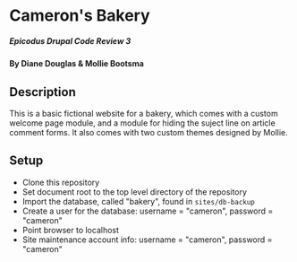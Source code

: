 # Cameron's Bakery

##### Epicodus Drupal Code Review 3

#### By Diane Douglas & Mollie Bootsma

## Description

This is a basic fictional website for a bakery, which comes with a custom welcome page module, and a module for hiding the suject line on article comment forms. It also comes with two custom themes designed by Mollie.

## Setup

* Clone this repository
* Set document root to the top level directory of the repository
* Import the database, called "bakery", found in `sites/db-backup`
* Create a user for the database: username = "cameron", password = "cameron"
* Point browser to localhost
* Site maintenance account info: username = "cameron", password = "cameron"
